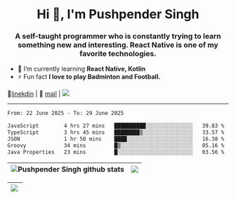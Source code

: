 <h1 align="center">Hi 👋, I'm Pushpender Singh</h1>
<h3 align="center">A self-taught programmer who is constantly trying to learn something new and interesting. React Native is one of my favorite technologies.</h3>

- 🌱 I’m currently learning **React Native, Kotlin**
- ⚡ Fun fact **I love to play Badminton and Football.**

👔[linekdin](https://www.linkedin.com/in/pushpender-singh-240061202/) | 📧 [mail](mailto:pushpendersingh694@gmail.com) | 
<a href="https://github.com/pushpender-singh-ap/pushpender-singh-ap">
    <img src="https://komarev.com/ghpvc/?username=pushpender-singh-ap&style=for-the-badge">
</a>


---

<!--START_SECTION:waka-->

```txt
From: 22 June 2025 - To: 29 June 2025

JavaScript        4 hrs 27 mins   ██████████░░░░░░░░░░░░░░░   39.83 %
TypeScript        3 hrs 45 mins   ████████▒░░░░░░░░░░░░░░░░   33.57 %
JSON              1 hr 50 mins    ████░░░░░░░░░░░░░░░░░░░░░   16.38 %
Groovy            34 mins         █▒░░░░░░░░░░░░░░░░░░░░░░░   05.16 %
Java Properties   23 mins         █░░░░░░░░░░░░░░░░░░░░░░░░   03.56 %
```

<!--END_SECTION:waka-->


| <a><img align="center" src="https://github-readme-stats-iota-ecru-15.vercel.app/api?username=pushpender-singh-ap&show_icons=true&include_all_commits=true&theme=buefy&hide_border=true" alt="Pushpender Singh github stats" /></a> | <a><img align="center" src="https://github-readme-stats-iota-ecru-15.vercel.app/api/top-langs/?username=pushpender-singh-ap&layout=compact&theme=buefy&hide_border=true" /></a> |
| ------------- | ------------- |

| <a> <img align="left" src="https://github-readme-streak-stats.herokuapp.com/?user=pushpender-singh-ap" /></br> </a> |
| ------------- |
